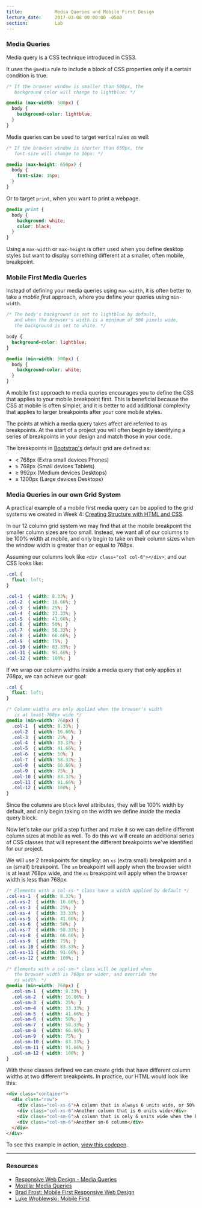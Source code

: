 ```yaml
---
title:            Media Queries and Mobile First Design
lecture_date:     2017-03-08 00:00:00 -0500
section:          Lab
---
```


### Media Queries

Media query is a CSS technique introduced in CSS3.

It uses the `@media` rule to include a block of CSS properties only if a certain condition is true.

```css
/* If the browser window is smaller than 500px, the
   background color will change to lightblue: */

@media (max-width: 500px) {
  body {
    background-color: lightblue;
  }
}
```

Media queries can be used to target vertical rules as well:

```css
/* If the browser window is shorter than 650px, the
   font-size will change to 16px: */

@media (max-height: 650px) {
  body {
    font-size: 16px;
  }
}
```

Or to target `print`, when you want to print a webpage.

```css
@media print {
  body {
    background: white;
    color: black;
  }
}
```

Using a `max-width` or `max-height` is often used when you define desktop styles but want to display something
different at a smaller, often mobile, breakpoint.

### Mobile First Media Queries

Instead of defining your media queries using `max-width`, it is often better to take a _mobile first_ approach,
where you define your queries using `min-width`.

```css
/* The body's background is set to lightblue by default,
   and when the browser's width is a minimum of 500 pixels wide,
   the background is set to white. */

body {
  background-color: lightblue;
}

@media (min-width: 500px) {
  body {
    background-color: white;
  }
}
```

A mobile first approach to media queries encourages you to define the CSS that applies to your mobile breakpoint
first. This is beneficial because the CSS at mobile is often simpler, and it is better to add additional complexity
that applies to larger breakpoints after your core mobile styles.

The points at which a media query takes affect are referred to as breakpoints. At the start of a project
you will often begin by identifying a series of breakpoints in your design and match those in your code.

The breakpoints in [Bootstrap's](http://getbootstrap.com/css/#grid-options) default grid are defined as:

- < 768px (Extra small devices Phones)
- ≥ 768px (Small devices Tablets)
- ≥ 992px (Medium devices Desktops)
- ≥ 1200px (Large devices Desktops)

### Media Queries in our own Grid System

A practical example of a mobile first media query can be applied to the grid systems we created in Week 4: [Creating Structure with HTML and CSS](/lectures/lab/creating-structure-with-html-and-css).

In our 12 column grid system we may find that at the mobile breakpoint the smaller column sizes are too small.
Instead, we want all of our columns to be 100% width at mobile, and only begin to take on their column sizes
when the window width is greater than or equal to 768px.

Assuming our columns look like `<div class="col col-6"></div>`, and our CSS looks like:

```css
.col {
  float: left;
}

.col-1  { width: 8.33%; }
.col-2  { width: 16.66%; }
.col-3  { width: 25%; }
.col-4  { width: 33.33%; }
.col-5  { width: 41.66%; }
.col-6  { width: 50%; }
.col-7  { width: 58.33%; }
.col-8  { width: 66.66%; }
.col-9  { width: 75%; }
.col-10 { width: 83.33%; }
.col-11 { width: 91.66%; }
.col-12 { width: 100%; }
```

If we wrap our column widths inside a media query that only applies at 768px, we can achieve our goal:

```css
.col {
  float: left;
}

/* Column widths are only applied when the browser's width
   is at least 768px wide */
@media (min-width: 768px) {
  .col-1  { width: 8.33%; }
  .col-2  { width: 16.66%; }
  .col-3  { width: 25%; }
  .col-4  { width: 33.33%; }
  .col-5  { width: 41.66%; }
  .col-6  { width: 50%; }
  .col-7  { width: 58.33%; }
  .col-8  { width: 66.66%; }
  .col-9  { width: 75%; }
  .col-10 { width: 83.33%; }
  .col-11 { width: 91.66%; }
  .col-12 { width: 100%; }
}
```

Since the columns are `block` level attributes, they will be 100% width by default, and only begin taking
on the width we define _inside_ the media query block.

Now let's take our grid a step further and make it so we can define different column sizes at mobile as well.
To do this we will create an additional series of CSS classes that will represent the different breakpoints
we've identified for our project.

We will use 2 breakpoints for simplicy: an `xs` (extra small) breakpoint and a `sm` (small) breakpoint. The `sm`
breakpoint will apply when the browser width is at least 768px wide, and the `xs` breakpoint will apply when the
browser width is less than 768px.

```css
/* Elements with a col-xs-* class have a width applied by default */
.col-xs-1  { width: 8.33%; }
.col-xs-2  { width: 16.66%; }
.col-xs-3  { width: 25%; }
.col-xs-4  { width: 33.33%; }
.col-xs-5  { width: 41.66%; }
.col-xs-6  { width: 50%; }
.col-xs-7  { width: 58.33%; }
.col-xs-8  { width: 66.66%; }
.col-xs-9  { width: 75%; }
.col-xs-10 { width: 83.33%; }
.col-xs-11 { width: 91.66%; }
.col-xs-12 { width: 100%; }

/* Elements with a col-sm-* class will be applied when
   the browser width is 768px or wider, and override the
   xs width. */
@media (min-width: 768px) {
  .col-sm-1  { width: 8.33%; }
  .col-sm-2  { width: 16.66%; }
  .col-sm-3  { width: 25%; }
  .col-sm-4  { width: 33.33%; }
  .col-sm-5  { width: 41.66%; }
  .col-sm-6  { width: 50%; }
  .col-sm-7  { width: 58.33%; }
  .col-sm-8  { width: 66.66%; }
  .col-sm-9  { width: 75%; }
  .col-sm-10 { width: 83.33%; }
  .col-sm-11 { width: 91.66%; }
  .col-sm-12 { width: 100%; }
}
```

With these classes defined we can create grids that have different column widths at
two different breakpoints. In practice, our HTML would look like this:

```html
<div class="container">
  <div class="row">
    <div class="col-xs-6">A column that is always 6 units wide, or 50% width</div>
    <div class="col-xs-6">Another column that is 6 units wide</div>
    <div class="col-sm-6">A column that is only 6 units wide when the browser width is at the small breakpoint</div>
    <div class="col-sm-6">Another sm-6 column</div>
  </div>
</div>
```

To see this example in action, [view this codepen](http://codepen.io/dylanfisher/pen/oZYPyz).

---

### Resources

- [Responsive Web Design - Media Queries](https://www.w3schools.com/css/css_rwd_mediaqueries.asp)
- [Mozilla: Media Queries](https://developer.mozilla.org/en-US/docs/Web/CSS/Media_Queries/Using_media_queries)
- [Brad Frost: Mobile First Responsive Web Design](http://bradfrost.com/blog/web/mobile-first-responsive-web-design/)
- [Luke Wroblewski: Mobile First](http://www.lukew.com/presos/preso.asp?26)
